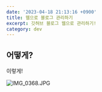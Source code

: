 ```yaml
---
date: '2023-04-18 21:13:16 +0900'
title: 웹으로 블로그 관리하기
excerpt: 깃허브 블로그 웹으로 관리하기!
category: dev
---
```

## 어떻게?

이렇게!

![IMG_0368.JPG]({{site.baseurl}}/assets/images/IMG_0368.JPG)

